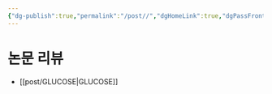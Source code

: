 ```yaml
---
{"dg-publish":true,"permalink":"/post//","dgHomeLink":true,"dgPassFrontmatter":false}
---
```


# 논문 리뷰
- [[post/GLUCOSE|GLUCOSE]]